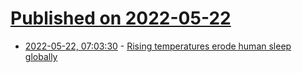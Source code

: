 # [Published on 2022-05-22](index.md)

* [2022-05-22, 07:03:30](https://news.ycombinator.com/item?id=31465628) - [Rising temperatures erode human sleep globally](https://www.cell.com/one-earth/fulltext/S2590-3322(22)00209-3)
